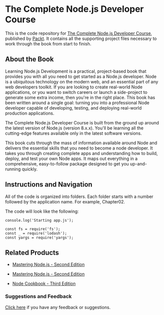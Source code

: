 # The Complete Node.js Developer Course
This is the code repository for [The Complete Node.js Developer Course](https://www.packtpub.com/web-development/complete-nodejs-developer-course?utm_source=github&utm_medium=repository&utm_campaign=9781788395540), published by [Packt](https://www.packtpub.com/?utm_source=github). It contains all the supporting project files necessary to work through the book from start to finish.
## About the Book
Learning Node.js Development is a practical, project-based book that provides you with all you need to get started as a Node.js developer. Node is a ubiquitous technology on the modern web, and an essential part of any web developers toolkit. If you are looking to create real-world Node applications, or you want to switch careers or launch a side-project to generate some extra income, then you're in the right place. This book has been written around a single goal: turning you into a professional Node developer capable of developing, testing, and deploying real-world production applications.

The Complete Node.js Developer Course is built from the ground up around the latest version of Node.js (version 8.x.x). You'll be learning all the cutting-edge features available only in the latest software versions. 

This book cuts through the mass of information available around Node and delivers the essential skills that you need to become a node developer. It takes you through creating complete apps and understanding how to build, deploy, and test your own Node apps. It maps out everything in a comprehensive, easy-to-follow package designed to get you up-and-running quickly.
## Instructions and Navigation
All of the code is organized into folders. Each folder starts with a number followed by the application name. For example, Chapter02.



The code will look like the following:
```
console.log('Starting app.js');

const fs = require('fs');
const _ = require('lodash');
const yargs = require('yargs');
```


## Related Products
* [Mastering Node.js - Second Edition](https://www.packtpub.com/web-development/mastering-nodejs-second-edition?utm_source=github&utm_medium=repository&utm_campaign=9781785888960)

* [Mastering Node.js - Second Edition](https://www.packtpub.com/web-development/mastering-nodejs-second-edition?utm_source=github&utm_medium=repository&utm_campaign=9781785888960)

* [Node Cookbook - Third Edition](https://www.packtpub.com/web-development/node-cookbook-third-edition?utm_source=github&utm_medium=repository&utm_campaign=9781785880087)

### Suggestions and Feedback
[Click here](https://docs.google.com/forms/d/e/1FAIpQLSe5qwunkGf6PUvzPirPDtuy1Du5Rlzew23UBp2S-P3wB-GcwQ/viewform) if you have any feedback or suggestions.
